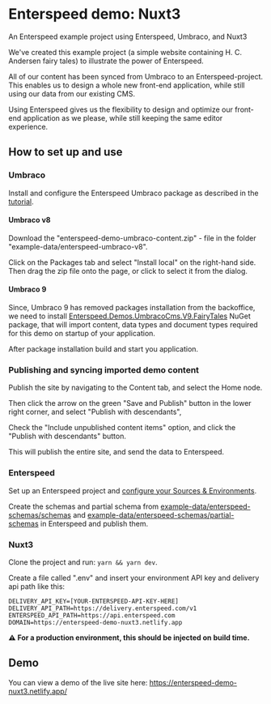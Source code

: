 # Enterspeed demo: Nuxt3

An Enterspeed example project using Enterspeed, Umbraco, and Nuxt3

We've created this example project (a simple website containing H. C. Andersen fairy tales) to illustrate the power of Enterspeed.

All of our content has been synced from Umbraco to an Enterspeed-project. This enables us to design a whole new front-end application, while still using our data from our existing CMS.

Using Enterspeed gives us the flexibility to design and optimize our front-end application as we please, while still keeping the same editor experience.

## How to set up and use

### Umbraco

Install and configure the Enterspeed Umbraco package as described in the [tutorial](https://docs.enterspeed.com/tutorials/umbraco-nextjs/intro).

#### Umbraco v8

Download the "enterspeed-demo-umbraco-content.zip" - file in the folder "example-data/enterspeed-umbraco-v8".

Click on the Packages tab and select "Install local" on the right-hand side. Then drag the zip file onto the page, or click to select it from the dialog.

#### Umbraco 9

Since, Umbraco 9 has removed packages installation from the backoffice, we need to install [Enterspeed.Demos.UmbracoCms.V9.FairyTales](https://www.nuget.org/packages/Enterspeed.Demos.UmbracoCms.V9.FairyTales/) NuGet package, that will import content, data types and document types required for this demo on startup of your application.

After package installation build and start you application.

### Publishing and syncing imported demo content

Publish the site by navigating to the Content tab, and select the Home node.

Then click the arrow on the green "Save and Publish" button in the lower right corner, and select "Publish with descendants",

Check the "Include unpublished content items" option, and click the "Publish with descendants" button.

This will publish the entire site, and send the data to Enterspeed.

### Enterspeed

Set up an Enterspeed project and [configure your Sources & Environments](https://docs.enterspeed.com/tutorials/umbraco-nextjs/sources-environments "Configure your Sources & Environments").

Create the schemas and partial schema from [example-data/enterspeed-schemas/schemas](https://github.com/enterspeedhq/enterspeed-demo-nextjs/tree/master/example-data/enterspeed-schemas/schemas) and [example-data/enterspeed-schemas/partial-schemas](https://github.com/enterspeedhq/enterspeed-demo-nextjs/tree/master/example-data/enterspeed-schemas/partial-schemas) in Enterspeed and publish them.

### Nuxt3

Clone the project and run: `yarn && yarn dev`.

Create a file called ".env" and insert your environment API key and delivery api path like this:

```
DELIVERY_API_KEY=[YOUR-ENTERSPEED-API-KEY-HERE]
DELIVERY_API_PATH=https://delivery.enterspeed.com/v1 
ENTERSPEED_API_PATH=https://api.enterspeed.com
DOMAIN=https://enterspeed-demo-nuxt3.netlify.app
```

**:warning: For a production environment, this should be injected on build time.**

## Demo

You can view a demo of the live site here: https://enterspeed-demo-nuxt3.netlify.app/
